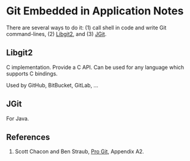 # Git Embedded in Application Notes

There are several ways to do it: (1) call shell in code and write Git command-lines, (2) [Libgit2](https://libgit2.github.com/), and (3) [JGit](http://www.eclipse.org/jgit/).

## Libgit2

C implementation. Provide a C API. Can be used for any language which supports C bindings.

Used by GitHub, BitBucket, GitLab, ...

## JGit

For Java.

## References

1. Scott Chacon and Ben Straub, [Pro Git](https://git-scm.com/book/en/v2), Appendix A2.

